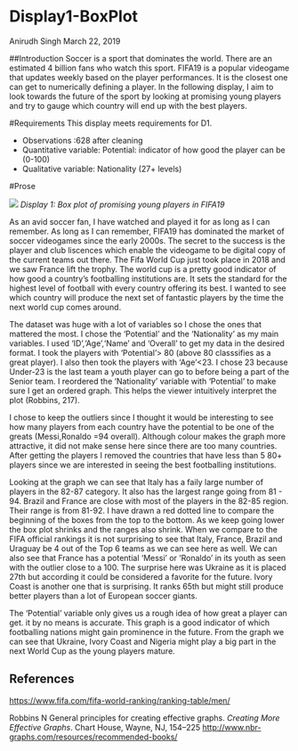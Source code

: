 Display1-BoxPlot
================
Anirudh Singh
March 22, 2019

\#\#Introduction Soccer is a sport that dominates the world. There are
an estimated 4 billion fans who watch this sport. FIFA19 is a popular
videogame that updates weekly based on the player performances. It is
the closest one can get to numerically defining a player. In the
following display, I aim to look towards the future of the sport by
looking at promising young players and try to gauge which country will
end up with the best players.

\#Requirements This display meets requirements for D1.

  - Observations :628 after cleaning
  - Quantitative variable: Potential: indicator of how good the player
    can be (0-100)
  - Qualitative variable: Nationality (27+
levels)

\#Prose

![](../../../Desktop/School/Senior/Data%20Visualization/ME447-singhab/figures/fifa-port1.png)<!-- -->
*Display 1: Box plot of promising young players in FIFA19*

As an avid soccer fan, I have watched and played it for as long as I can
remember. As long as I can remember, FIFA19 has dominated the market of
soccer videogames since the early 2000s. The secret to the success is
the player and club liscences which enable the videogame to be digital
copy of the current teams out there. The Fifa World Cup just took place
in 2018 and we saw France lift the trophy. The world cup is a pretty
good indicator of how good a country’s footballing institutions are. It
sets the standard for the highest level of football with every country
offering its best. I wanted to see which country will produce the next
set of fantastic players by the time the next world cup comes around.

The dataset was huge with a lot of variables so I chose the ones that
mattered the most. I chose the ‘Potential’ and the ‘Nationality’ as my
main variables. I used ‘ID’,‘Age’,‘Name’ and ‘Overall’ to get my data in
the desired format. I took the players with ‘Potential’\> 80 (above 80
classsifies as a great player). I also then took the players with
‘Age’\<23. I chose 23 because Under-23 is the last team a youth
player can go to before being a part of the Senior team. I reordered the
‘Nationality’ variable with ‘Potential’ to make sure I get an ordered
graph. This helps the viewer intuitively interpret the plot (Robbins,
217).

I chose to keep the outliers since I thought it would be interesting to
see how many players from each country have the potential to be one of
the greats (Messi,Ronaldo =94 overall). Although colour makes the graph
more attractive, it did not make sense here since there are too many
countries. After getting the players I removed the countries that have
less than 5 80+ players since we are interested in seeing the best
footballing institutions.

Looking at the graph we can see that Italy has a faily large number of
players in the 82-87 category. It also has the largest range going from
81 - 94. Brazil and France are close with most of the players in the
82-85 region. Their range is from 81-92. I have drawn a red dotted line
to compare the beginning of the boxes from the top to the bottom. As we
keep going lower the box plot shrinks and the ranges also shrink. When
we compare to the FIFA official rankings it is not surprising to see
that Italy, France, Brazil and Uraguay be 4 out of the Top 6 teams as we
can see here as well. We can also see that France has a potential
‘Messi’ or ‘Ronaldo’ in its youth as seen with the outlier close to
a 100. The surprise here was Ukraine as it is placed 27th but according
it could be considered a favorite for the future. Ivory Coast is another
one that is surprising. It ranks 65th but might still produce better
players than a lot of European soccer giants.

The ‘Potential’ variable only gives us a rough idea of how great a
player can get. it by no means is accurate. This graph is a good
indicator of which footballing nations might gain prominence in the
future. From the graph we can see that Ukraine, Ivory Coast and Nigeria
might play a big part in the next World Cup as the young players mature.

## References

<div id="refs">

<https://www.fifa.com/fifa-world-ranking/ranking-table/men/>

<div id="ref-Robbins2013a">

Robbins N General principles for creating effective graphs. *Creating
More Effective Graphs*. Chart House, Wayne, NJ, 154–225
<http://www.nbr-graphs.com/resources/recommended-books/>

</div>

</div>
